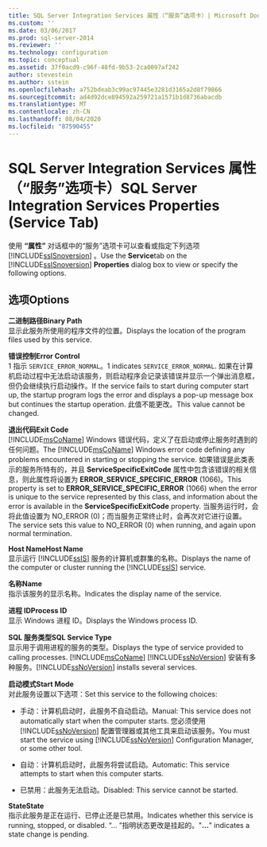 ```yaml
---
title: SQL Server Integration Services 属性（“服务”选项卡）| Microsoft Docs
ms.custom: ''
ms.date: 03/06/2017
ms.prod: sql-server-2014
ms.reviewer: ''
ms.technology: configuration
ms.topic: conceptual
ms.assetid: 37f0acd9-c96f-48fd-9b53-2ca0097af242
author: stevestein
ms.author: sstein
ms.openlocfilehash: a752bdeab3c99ac97445e3281d3165a2d8f79866
ms.sourcegitcommit: ad4d92dce894592a259721a1571b1d8736abacdb
ms.translationtype: MT
ms.contentlocale: zh-CN
ms.lasthandoff: 08/04/2020
ms.locfileid: "87590455"
---
```

# <a name="sql-server-integration-services-properties-service-tab"></a><span data-ttu-id="118b9-102">SQL Server Integration Services 属性（“服务”选项卡）</span><span class="sxs-lookup"><span data-stu-id="118b9-102">SQL Server Integration Services Properties (Service Tab)</span></span>
  <span data-ttu-id="118b9-103">使用 **“属性”** 对话框中的“服务”选项卡可以查看或指定下列选项[!INCLUDE[ssISnoversion](../../includes/ssisnoversion-md.md)]  。</span><span class="sxs-lookup"><span data-stu-id="118b9-103">Use the **Service**tab on the [!INCLUDE[ssISnoversion](../../includes/ssisnoversion-md.md)] **Properties** dialog box to view or specify the following options.</span></span>  
  
## <a name="options"></a><span data-ttu-id="118b9-104">选项</span><span class="sxs-lookup"><span data-stu-id="118b9-104">Options</span></span>  
 <span data-ttu-id="118b9-105">**二进制路径**</span><span class="sxs-lookup"><span data-stu-id="118b9-105">**Binary Path**</span></span>  
 <span data-ttu-id="118b9-106">显示此服务所使用的程序文件的位置。</span><span class="sxs-lookup"><span data-stu-id="118b9-106">Displays the location of the program files used by this service.</span></span>  
  
 <span data-ttu-id="118b9-107">**错误控制**</span><span class="sxs-lookup"><span data-stu-id="118b9-107">**Error Control**</span></span>  
 <span data-ttu-id="118b9-108">1 指示 `SERVICE_ERROR_NORMAL`。</span><span class="sxs-lookup"><span data-stu-id="118b9-108">1 indicates `SERVICE_ERROR_NORMAL`.</span></span> <span data-ttu-id="118b9-109">如果在计算机启动过程中无法启动该服务，则启动程序会记录该错误并显示一个弹出消息框，但仍会继续执行启动操作。</span><span class="sxs-lookup"><span data-stu-id="118b9-109">If the service fails to start during computer start up, the startup program logs the error and displays a pop-up message box but continues the startup operation.</span></span> <span data-ttu-id="118b9-110">此值不能更改。</span><span class="sxs-lookup"><span data-stu-id="118b9-110">This value cannot be changed.</span></span>  
  
 <span data-ttu-id="118b9-111">**退出代码**</span><span class="sxs-lookup"><span data-stu-id="118b9-111">**Exit Code**</span></span>  
 <span data-ttu-id="118b9-112">[!INCLUDE[msCoName](../../includes/msconame-md.md)] Windows 错误代码，定义了在启动或停止服务时遇到的任何问题。</span><span class="sxs-lookup"><span data-stu-id="118b9-112">The [!INCLUDE[msCoName](../../includes/msconame-md.md)] Windows error code defining any problems encountered in starting or stopping the service.</span></span> <span data-ttu-id="118b9-113">如果错误是此类表示的服务所特有的，并且 **ServiceSpecificExitCode** 属性中包含该错误的相关信息，则此属性将设置为 **ERROR_SERVICE_SPECIFIC_ERROR** (1066)。</span><span class="sxs-lookup"><span data-stu-id="118b9-113">This property is set to **ERROR_SERVICE_SPECIFIC_ERROR** (1066) when the error is unique to the service represented by this class, and information about the error is available in the **ServiceSpecificExitCode** property.</span></span> <span data-ttu-id="118b9-114">当服务运行时，会将此值设置为 NO_ERROR (0)；而当服务正常终止时，会再次对它进行设置。</span><span class="sxs-lookup"><span data-stu-id="118b9-114">The service sets this value to NO_ERROR (0) when running, and again upon normal termination.</span></span>  
  
 <span data-ttu-id="118b9-115">**Host Name**</span><span class="sxs-lookup"><span data-stu-id="118b9-115">**Host Name**</span></span>  
 <span data-ttu-id="118b9-116">显示运行 [!INCLUDE[ssIS](../../includes/ssis-md.md)] 服务的计算机或群集的名称。</span><span class="sxs-lookup"><span data-stu-id="118b9-116">Displays the name of the computer or cluster running the [!INCLUDE[ssIS](../../includes/ssis-md.md)] service.</span></span>  
  
 <span data-ttu-id="118b9-117">**名称**</span><span class="sxs-lookup"><span data-stu-id="118b9-117">**Name**</span></span>  
 <span data-ttu-id="118b9-118">指示该服务的显示名称。</span><span class="sxs-lookup"><span data-stu-id="118b9-118">Indicates the display name of the service.</span></span>  
  
 <span data-ttu-id="118b9-119">**进程 ID**</span><span class="sxs-lookup"><span data-stu-id="118b9-119">**Process ID**</span></span>  
 <span data-ttu-id="118b9-120">显示 Windows 进程 ID。</span><span class="sxs-lookup"><span data-stu-id="118b9-120">Displays the Windows process ID.</span></span>  
  
 <span data-ttu-id="118b9-121">**SQL 服务类型**</span><span class="sxs-lookup"><span data-stu-id="118b9-121">**SQL Service Type**</span></span>  
 <span data-ttu-id="118b9-122">显示用于调用进程的服务的类型。</span><span class="sxs-lookup"><span data-stu-id="118b9-122">Displays the type of service provided to calling processes.</span></span> [!INCLUDE[msCoName](../../includes/msconame-md.md)] <span data-ttu-id="118b9-123">[!INCLUDE[ssNoVersion](../../includes/ssnoversion-md.md)] 安装有多种服务。</span><span class="sxs-lookup"><span data-stu-id="118b9-123">[!INCLUDE[ssNoVersion](../../includes/ssnoversion-md.md)] installs several services.</span></span>  
  
 <span data-ttu-id="118b9-124">**启动模式**</span><span class="sxs-lookup"><span data-stu-id="118b9-124">**Start Mode**</span></span>  
 <span data-ttu-id="118b9-125">对此服务设置以下选项：</span><span class="sxs-lookup"><span data-stu-id="118b9-125">Set this service to the following choices:</span></span>  
  
-   <span data-ttu-id="118b9-126">手动：计算机启动时，此服务不自动启动。</span><span class="sxs-lookup"><span data-stu-id="118b9-126">Manual: This service does not automatically start when the computer starts.</span></span> <span data-ttu-id="118b9-127">您必须使用 [!INCLUDE[ssNoVersion](../../includes/ssnoversion-md.md)] 配置管理器或其他工具来启动该服务。</span><span class="sxs-lookup"><span data-stu-id="118b9-127">You must start the service using [!INCLUDE[ssNoVersion](../../includes/ssnoversion-md.md)] Configuration Manager, or some other tool.</span></span>  
  
-   <span data-ttu-id="118b9-128">自动：计算机启动时，此服务将尝试启动。</span><span class="sxs-lookup"><span data-stu-id="118b9-128">Automatic: This service attempts to start when this computer starts.</span></span>  
  
-   <span data-ttu-id="118b9-129">已禁用：此服务无法启动。</span><span class="sxs-lookup"><span data-stu-id="118b9-129">Disabled: This service cannot be started.</span></span>  
  
 <span data-ttu-id="118b9-130">**State**</span><span class="sxs-lookup"><span data-stu-id="118b9-130">**State**</span></span>  
 <span data-ttu-id="118b9-131">指示此服务是正在运行、已停止还是已禁用。</span><span class="sxs-lookup"><span data-stu-id="118b9-131">Indicates whether this service is running, stopped, or disabled.</span></span> <span data-ttu-id="118b9-132">“...  ”指明状态更改是挂起的。</span><span class="sxs-lookup"><span data-stu-id="118b9-132">"**...**" indicates a state change is pending.</span></span>  
  
  
